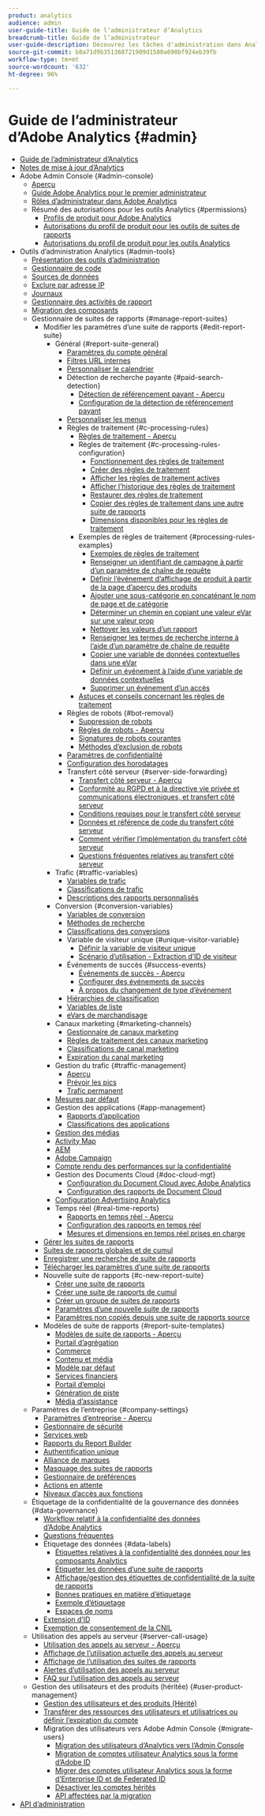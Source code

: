 ```yaml
---
product: analytics
audience: admin
user-guide-title: Guide de lʼadministrateur dʼAnalytics
breadcrumb-title: Guide de l’administrateur
user-guide-description: Découvrez les tâches dʼadministration dans Analytics, qui vous permettent entre autres de gérer les utilisateurs et les produits dans Experience Cloud Admin Console, de configurer des suites de rapports et bien plus encore.
source-git-commit: b8a71d9b351368721909d1580a690bf924eb39fb
workflow-type: tm+mt
source-wordcount: '632'
ht-degree: 96%

---
```



# Guide de lʼadministrateur d’Adobe Analytics {#admin}

+ [Guide de lʼadministrateur dʼAnalytics](home.md)
+ [Notes de mise à jour d’Analytics](https://experienceleague.adobe.com/docs/analytics/release-notes/latest.html?lang=fr)
+ Adobe Admin Console {#admin-console}
   + [Aperçu](admin-console/home.md)
   + [Guide Adobe Analytics pour le premier administrateur](admin-console/first-admin-guide.md)
   + [Rôles d’administrateur dans Adobe Analytics](admin-console/admin-roles-in-analytics.md)
   + Résumé des autorisations pour les outils Analytics {#permissions}
      + [Profils de produit pour Adobe Analytics](admin-console/permissions/product-profile.md)
      + [Autorisations du profil de produit pour les outils de suites de rapports](admin-console/permissions/report-suite-tools.md)
      + [Autorisations du profil de produit pour les outils Analytics](admin-console/permissions/analytics-tools.md)
+ Outils d’administration Analytics {#admin-tools}
   + [Présentation des outils d’administration](admin/c-admin-tools.md)
   + [Gestionnaire de code](admin/code-manager-admin.md)
   + [Sources de données](admin/data-sources.md)
   + [Exclure par adresse IP](admin/exclude-ip.md)
   + [Journaux](admin/logs.md)
   + [Gestionnaire des activités de rapport](admin/reporting-activity.md)
   + [Migration des composants](admin/component-migration.md)
   + Gestionnaire de suites de rapports {#manage-report-suites}
      + Modifier les paramètres d’une suite de rapports {#edit-report-suite}
         + Général {#report-suite-general}
            + [Paramètres du compte général](admin/c-manage-report-suites/c-edit-report-suites/general/general-acct-settings-admin.md)
            + [Filtres URL internes](admin/c-manage-report-suites/c-edit-report-suites/general/internal-url-filter-admin.md)
            + [Personnaliser le calendrier](admin/c-manage-report-suites/c-edit-report-suites/general/custom-calendar.md)
            + Détection de recherche payante {#paid-search-detection}
               + [Détection de référencement payant - Aperçu](admin/c-manage-report-suites/c-edit-report-suites/general/paid-search-detection/paid-search-detection.md)
               + [Configuration de la détection de référencement payant](admin/c-manage-report-suites/c-edit-report-suites/general/paid-search-detection/t-paid-search-detection.md)
            + [Personnaliser les menus](admin/c-manage-report-suites/c-edit-report-suites/general/customize-menus.md)
            + Règles de traitement {#c-processing-rules}
               + [Règles de traitement - Aperçu](admin/c-manage-report-suites/c-edit-report-suites/general/c-processing-rules/processing-rules.md)
               + Règles de traitement {#c-processing-rules-configuration}
                  + [Fonctionnement des règles de traitement](admin/c-manage-report-suites/c-edit-report-suites/general/c-processing-rules/c-processing-rules-configuration/processing-rules-about.md)
                  + [Créer des règles de traitement](admin/c-manage-report-suites/c-edit-report-suites/general/c-processing-rules/c-processing-rules-configuration/t-processing-rules.md)
                  + [Afficher les règles de traitement actives](admin/c-manage-report-suites/c-edit-report-suites/general/c-processing-rules/c-processing-rules-configuration/t-processing-rules-view.md)
                  + [Afficher l’historique des règles de traitement](admin/c-manage-report-suites/c-edit-report-suites/general/c-processing-rules/c-processing-rules-configuration/t-processing-rule-view-history.md)
                  + [Restaurer des règles de traitement](admin/c-manage-report-suites/c-edit-report-suites/general/c-processing-rules/c-processing-rules-configuration/t-processing-rules-restore.md)
                  + [Copier des règles de traitement dans une autre suite de rapports](admin/c-manage-report-suites/c-edit-report-suites/general/c-processing-rules/c-processing-rules-configuration/t-processing-rules-copy-to-rs.md)
                  + [Dimensions disponibles pour les règles de traitement](admin/c-manage-report-suites/c-edit-report-suites/general/c-processing-rules/processing-rule-dimensions.md)
               + Exemples de règles de traitement {#processing-rules-examples}
                  + [Exemples de règles de traitement](admin/c-manage-report-suites/c-edit-report-suites/general/c-processing-rules/processing-rules-examples/processing-rules-examples.md)
                  + [Renseigner un identifiant de campagne à partir d’un paramètre de chaîne de requête](admin/c-manage-report-suites/c-edit-report-suites/general/c-processing-rules/processing-rules-examples/processing-rules-populate-campaign-id.md)
                  + [Définir l’événement d’affichage de produit à partir de la page d’aperçu des produits](admin/c-manage-report-suites/c-edit-report-suites/general/c-processing-rules/processing-rules-examples/setting-the-product-view-event.md)
                  + [Ajouter une sous-catégorie en concaténant le nom de page et de catégorie](admin/c-manage-report-suites/c-edit-report-suites/general/c-processing-rules/processing-rules-examples/subcategory-concatenating.md)
                  + [Déterminer un chemin en copiant une valeur eVar sur une valeur prop](admin/c-manage-report-suites/c-edit-report-suites/general/c-processing-rules/processing-rules-examples/processing-rules-determining-path.md)
                  + [Nettoyer les valeurs d’un rapport](admin/c-manage-report-suites/c-edit-report-suites/general/c-processing-rules/processing-rules-examples/clean-up-values-in-a-report.md)
                  + [Renseigner les termes de recherche interne à l’aide d’un paramètre de chaîne de requête](admin/c-manage-report-suites/c-edit-report-suites/general/c-processing-rules/processing-rules-examples/processing-rules-populating-internal-search.md)
                  + [Copier une variable de données contextuelles dans une eVar](admin/c-manage-report-suites/c-edit-report-suites/general/c-processing-rules/processing-rules-examples/processing-rules-copy-context-data.md)
                  + [Définir un événement à l’aide d’une variable de données contextuelles](admin/c-manage-report-suites/c-edit-report-suites/general/c-processing-rules/processing-rules-examples/processing-rules-copy-context-data-event.md)
                  + [Supprimer un événement d’un accès](admin/c-manage-report-suites/c-edit-report-suites/general/c-processing-rules/processing-rules-examples/processing-rules-remove-event.md)
               + [Astuces et conseils concernant les règles de traitement](admin/c-manage-report-suites/c-edit-report-suites/general/c-processing-rules/processing-rules-tips.md)
            + Règles de robots {#bot-removal}
               + [Suppression de robots](admin/c-manage-report-suites/c-edit-report-suites/general/bot-removal/bot-removal.md)
               + [Règles de robots - Aperçu](admin/c-manage-report-suites/c-edit-report-suites/general/bot-removal/bot-rules.md)
               + [Signatures de robots courantes](admin/c-manage-report-suites/c-edit-report-suites/general/bot-removal/bot-signatures.md)
               + [Méthodes d’exclusion de robots](admin/c-manage-report-suites/c-edit-report-suites/general/bot-removal/bot-exclusion-methods.md)
            + [Paramètres de confidentialité](admin/c-manage-report-suites/c-edit-report-suites/general/privacy-settings.md)
            + [Configuration des horodatages](admin/c-manage-report-suites/c-edit-report-suites/general/timestamp-optional.md)
            + Transfert côté serveur {#server-side-forwarding}
               + [Transfert côté serveur - Aperçu](admin/c-manage-report-suites/c-edit-report-suites/general/c-server-side-forwarding/ssf.md)
               + [Conformité au RGPD et à la directive vie privée et communications électroniques, et transfert côté serveur](admin/c-manage-report-suites/c-edit-report-suites/general/c-server-side-forwarding/ssf-gdpr.md)
               + [Conditions requises pour le transfert côté serveur](admin/c-manage-report-suites/c-edit-report-suites/general/c-server-side-forwarding/ssf-requirements.md)
               + [Données et référence de code du transfert côté serveur](admin/c-manage-report-suites/c-edit-report-suites/general/c-server-side-forwarding/ssf-reference.md)
               + [Comment vérifier l’implémentation du transfert côté serveur](admin/c-manage-report-suites/c-edit-report-suites/general/c-server-side-forwarding/ssf-verify.md)
               + [Questions fréquentes relatives au transfert côté serveur](admin/c-manage-report-suites/c-edit-report-suites/general/c-server-side-forwarding/ssf-faq.md)
         + Trafic {#traffic-variables}
            + [Variables de trafic](admin/c-manage-report-suites/c-edit-report-suites/c-traffic-variables/traffic-var.md)
            + [Classifications de trafic](admin/c-manage-report-suites/c-edit-report-suites/c-traffic-variables/traffic-classifications.md)
            + [Descriptions des rapports personnalisés](admin/c-manage-report-suites/c-edit-report-suites/c-traffic-variables/custom-desc-admin.md)
         + Conversion {#conversion-variables}
            + [Variables de conversion](admin/c-manage-report-suites/c-edit-report-suites/conversion-var-admin/conversion-var-admin.md)
            + [Méthodes de recherche](admin/c-manage-report-suites/c-edit-report-suites/conversion-var-admin/finding-methods.md)
            + [Classifications des conversions](admin/c-manage-report-suites/c-edit-report-suites/conversion-var-admin/conversion-classifications.md)
            + Variable de visiteur unique {#unique-visitor-variable}
               + [Définir la variable de visiteur unique](admin/c-manage-report-suites/c-edit-report-suites/conversion-var-admin/unique-visitor-variable-admin/t-unique-visitor-variable.md)
               + [Scénario d’utilisation - Extraction d’ID de visiteur](admin/c-manage-report-suites/c-edit-report-suites/conversion-var-admin/unique-visitor-variable-admin/extract-visitorids-usecase.md)
            + Événements de succès {#success-events}
               + [Événements de succès - Aperçu](admin/c-manage-report-suites/c-edit-report-suites/conversion-var-admin/c-success-events/success-event.md)
               + [Configurer des événements de succès](admin/c-manage-report-suites/c-edit-report-suites/conversion-var-admin/c-success-events/t-success-events.md)
               + [À propos du changement de type d’événement](admin/c-manage-report-suites/c-edit-report-suites/conversion-var-admin/c-success-events/event-type.md)
            + [Hiérarchies de classification](admin/c-manage-report-suites/c-edit-report-suites/conversion-var-admin/classification-hierarchies.md)
            + [Variables de liste](admin/c-manage-report-suites/c-edit-report-suites/conversion-var-admin/list-var-admin.md)
            + [eVars de marchandisage](admin/c-manage-report-suites/c-edit-report-suites/conversion-var-admin/merchandising-evars.md)
         + Canaux marketing {#marketing-channels}
            + [Gestionnaire de canaux marketing](admin/c-manage-report-suites/c-edit-report-suites/marketing-channels/c-channels.md)
            + [Règles de traitement des canaux marketing](admin/c-manage-report-suites/c-edit-report-suites/marketing-channels/c-rules.md)
            + [Classifications de canal marketing](admin/c-manage-report-suites/c-edit-report-suites/marketing-channels/classifications-mchannel.md)
            + [Expiration du canal marketing](admin/c-manage-report-suites/c-edit-report-suites/marketing-channels/visitor-engagement.md)
         + Gestion du trafic {#traffic-management}
            + [Aperçu](admin/c-manage-report-suites/c-edit-report-suites/c-traffic-management/traffic-management.md)
            + [Prévoir les pics](admin/c-manage-report-suites/c-edit-report-suites/c-traffic-management/t-traffic-schedule-spike.md)
            + [Trafic permanent](admin/c-manage-report-suites/c-edit-report-suites/c-traffic-management/t-traffic-permanent.md)
         + [Mesures par défaut](admin/c-manage-report-suites/c-edit-report-suites/default-metrics.md)
         + Gestion des applications {#app-management}
            + [Rapports d’application](admin/c-manage-report-suites/c-edit-report-suites/app-reporting.md)
            + [Classifications des applications](admin/c-manage-report-suites/c-edit-report-suites/app-classifications.md)
         + [Gestion des médias](admin/c-manage-report-suites/c-edit-report-suites/media-management.md)
         + [Activity Map](admin/c-manage-report-suites/c-edit-report-suites/activity-map.md)
         + [AEM](admin/c-manage-report-suites/c-edit-report-suites/adobe-experience-manager.md)
         + [Adobe Campaign](admin/c-manage-report-suites/c-edit-report-suites/adobe-campaign.md)
         + [Compte rendu des performances sur la confidentialité](admin/c-manage-report-suites/c-edit-report-suites/privacy-reporting.md)
         + Gestion des Documents Cloud {#doc-cloud-mgt}
            + [Configuration du Document Cloud avec Adobe Analytics](admin/c-manage-report-suites/c-edit-report-suites/document-cloud-mgt.md)
            + [Configuration des rapports de Document Cloud](admin/c-manage-report-suites/c-edit-report-suites/document-cloud-config.md)
         + [Configuration Advertising Analytics](admin/c-manage-report-suites/c-edit-report-suites/advertising-analytics-config.md)
         + Temps réel {#real-time-reports}
            + [Rapports en temps réel - Aperçu](admin/c-manage-report-suites/c-edit-report-suites/realtime/realtime.md)
            + [Configuration des rapports en temps réel](admin/c-manage-report-suites/c-edit-report-suites/realtime/t-realtime-admin.md)
            + [Mesures et dimensions en temps réel prises en charge](admin/c-manage-report-suites/c-edit-report-suites/realtime/realtime-metrics.md)
      + [Gérer les suites de rapports](admin/c-manage-report-suites/report-suites-admin.md)
      + [Suites de rapports globales et de cumul](admin/c-manage-report-suites/rollup-report-suite.md)
      + [Enregistrer une recherche de suite de rapports](admin/c-manage-report-suites/t-report-suite-saved-search.md)
      + [Télécharger les paramètres d’une suite de rapports](admin/c-manage-report-suites/t-download-rs-settings.md)
      + Nouvelle suite de rapports {#c-new-report-suite}
         + [Créer une suite de rapports](admin/c-manage-report-suites/c-new-report-suite/t-create-a-report-suite.md)
         + [Créer une suite de rapports de cumul](admin/c-manage-report-suites/c-new-report-suite/t-rollups.md)
         + [Créer un groupe de suites de rapports](admin/c-manage-report-suites/c-new-report-suite/t-create-rs-group.md)
         + [Paramètres d’une nouvelle suite de rapports](admin/c-manage-report-suites/c-new-report-suite/new-report-suite.md)
         + [Paramètres non copiés depuis une suite de rapports source](admin/c-manage-report-suites/c-new-report-suite/settings-not-copied-from-rs.md)
      + Modèles de suite de rapports {#report-suite-templates}
         + [Modèles de suite de rapports - Aperçu](admin/c-manage-report-suites/c-report-suite-templates/report-suite-templates.md)
         + [Portail d’agrégation](admin/c-manage-report-suites/c-report-suite-templates/aggregator-portal.md)
         + [Commerce](admin/c-manage-report-suites/c-report-suite-templates/commerce-admin.md)
         + [Contenu et média](admin/c-manage-report-suites/c-report-suite-templates/content-media.md)
         + [Modèle par défaut](admin/c-manage-report-suites/c-report-suite-templates/default-rs-template.md)
         + [Services financiers](admin/c-manage-report-suites/c-report-suite-templates/financial-services.md)
         + [Portail d’emploi](admin/c-manage-report-suites/c-report-suite-templates/job-portal.md)
         + [Génération de piste](admin/c-manage-report-suites/c-report-suite-templates/lead-generation.md)
         + [Média d’assistance](admin/c-manage-report-suites/c-report-suite-templates/support-media.md)
   + Paramètres de l’entreprise {#company-settings}
      + [Paramètres d’entreprise - Aperçu](admin/company/c-company-settings.md)
      + [Gestionnaire de sécurité](admin/company/security-manager.md)
      + [Services web](admin/company/web-services-admin.md)
      + [Rapports du Report Builder](admin/company/report-builder-reports-admin.md)
      + [Authentification unique](admin/company/single-signon-admin.md)
      + [Alliance de marques](admin/company/co-branding-admin.md)
      + [Masquage des suites de rapports](admin/company/c-hide-report-suites.md)
      + [Gestionnaire de préférences](admin/company/preferences-manager.md)
      + [Actions en attente](admin/company/pending-actions-admin.md)
      + [Niveaux d’accès aux fonctions](admin/company/feature-access-levels.md)
   + Étiquetage de la confidentialité de la gouvernance des données {#data-governance}
      + [Workflow relatif à la confidentialité des données d’Adobe Analytics](admin/c-data-governance/an-gdpr-workflow.md)
      + [Questions fréquentes](admin/c-data-governance/gdpr-faq.md)
      + Étiquetage des données {#data-labels}
         + [Étiquettes relatives à la confidentialité des données pour les composants Analytics](admin/c-data-governance/data-labeling/gdpr-labels.md)
         + [Étiqueter les données d’une suite de rapports](admin/c-data-governance/data-labeling/gdpr-setup-reportsuite.md)
         + [Affichage/gestion des étiquettes de confidentialité de la suite de rapports](admin/c-data-governance/data-labeling/gdpr-view-settings.md)
         + [Bonnes pratiques en matière d’étiquetage](admin/c-data-governance/data-labeling/gdpr-analytics-ids.md)
         + [Exemple d’étiquetage](admin/c-data-governance/data-labeling/gdpr-labeling-example.md)
         + [Espaces de noms](admin/c-data-governance/data-labeling/gdpr-namespaces.md)
      + [Extension d’ID](admin/c-data-governance/gdpr-id-expansion.md)
      + [Exemption de consentement de la CNIL](admin/c-data-governance/cnil-consent-exemption.md)
   + Utilisation des appels au serveur {#server-call-usage}
      + [Utilisation des appels au serveur - Aperçu](admin/c-server-call-usage/overage-overview.md)
      + [Affichage de l’utilisation actuelle des appels au serveur](admin/c-server-call-usage/server-call-usage-dashboard.md)
      + [Affichage de l’utilisation des suites de rapports](admin/c-server-call-usage/report-suite-usage.md)
      + [Alertes d’utilisation des appels au serveur](admin/c-server-call-usage/scu-alerts.md)
      + [FAQ sur l’utilisation des appels au serveur](admin/c-server-call-usage/overage-faq.md)
   + Gestion des utilisateurs et des produits (héritée) {#user-product-management}
      + [Gestion des utilisateurs et des produits  (Hérité)](admin/user-management2/user-management.md)
      + [Transférer des ressources des utilisateurs et utilisatrices ou définir l’expiration du compte](admin/user-management2/users-assets.md)
      + Migration des utilisateurs vers Adobe Admin Console {#migrate-users}
         + [Migration des utilisateurs d’Analytics vers l’Admin Console](admin/user-management2/user-migration/c-migration-tool.md)
         + [Migration de comptes utilisateur Analytics sous la forme d’Adobe ID](admin/user-management2/user-migration/t-migrate-users.md)
         + [Migrer des comptes utilisateur Analytics sous la forme d’Enterprise ID et de Federated ID](admin/user-management2/user-migration/migrate-enterprise.md)
         + [Désactiver les comptes hérités](admin/user-management2/user-migration/t-disable-legacy-login.md)
         + [API affectées par la migration](admin/user-management2/user-migration/developer.md)
+ [API d’administration](c-admin-api/c-admin-api.md)

